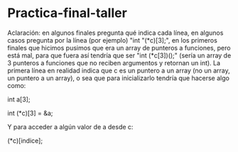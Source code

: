 # Practica-final-taller

Aclaración: en algunos finales pregunta qué indica cada línea, en algunos casos pregunta por la línea (por ejemplo) "int "(*c)[3];", en los primeros finales que hicimos pusimos que era un array de punteros a funciones, pero está mal, para que fuera así tendría que ser "int (*c[3])();" (sería un array de 3 punteros a funciones que no reciben argumentos y retornan un int). La primera línea en realidad indica que c es un puntero a un array (no un array, un puntero a un array), o sea que para inicializarlo tendría que hacerse algo como:

int a[3];

int (*c)[3] = &a;

Y para acceder a algún valor de a desde c:

(*c)[indice];
